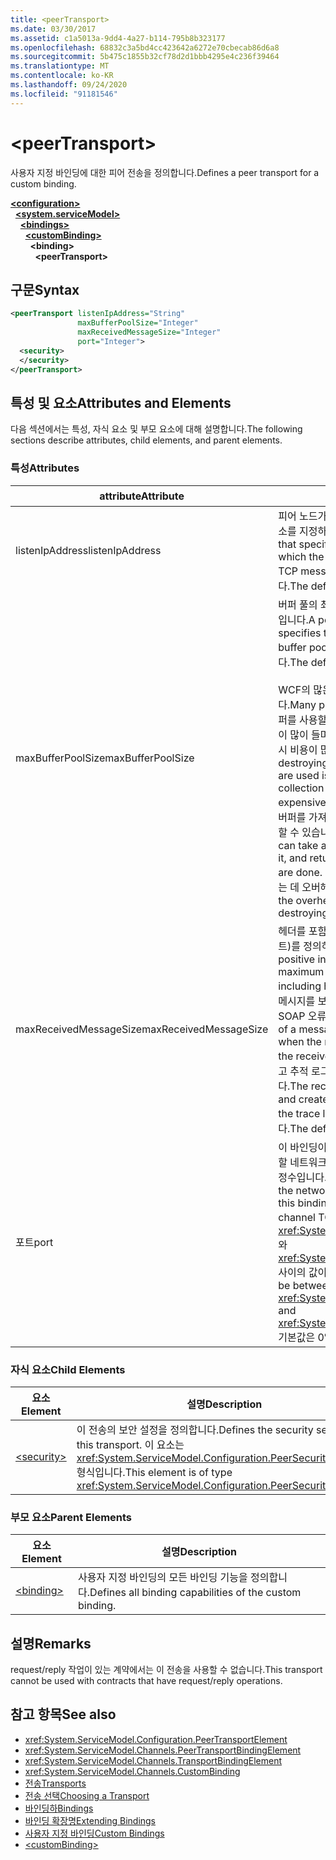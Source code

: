 ```yaml
---
title: <peerTransport>
ms.date: 03/30/2017
ms.assetid: c1a5013a-9dd4-4a27-b114-795b8b323177
ms.openlocfilehash: 68832c3a5bd4cc423642a6272e70cbecab86d6a8
ms.sourcegitcommit: 5b475c1855b32cf78d2d1bbb4295e4c236f39464
ms.translationtype: MT
ms.contentlocale: ko-KR
ms.lasthandoff: 09/24/2020
ms.locfileid: "91181546"
---
```

# \<peerTransport>

<span data-ttu-id="222a4-101">사용자 지정 바인딩에 대한 피어 전송을 정의합니다.</span><span class="sxs-lookup"><span data-stu-id="222a4-101">Defines a peer transport for a custom binding.</span></span>  
  
[**\<configuration>**](../configuration-element.md)\
&nbsp;&nbsp;[**\<system.serviceModel>**](system-servicemodel.md)\
&nbsp;&nbsp;&nbsp;&nbsp;[**\<bindings>**](bindings.md)\
&nbsp;&nbsp;&nbsp;&nbsp;&nbsp;&nbsp;[**\<customBinding>**](custombinding.md)\
&nbsp;&nbsp;&nbsp;&nbsp;&nbsp;&nbsp;&nbsp;&nbsp;**\<binding>**\
&nbsp;&nbsp;&nbsp;&nbsp;&nbsp;&nbsp;&nbsp;&nbsp;&nbsp;&nbsp;**\<peerTransport>**  
  
## <a name="syntax"></a><span data-ttu-id="222a4-102">구문</span><span class="sxs-lookup"><span data-stu-id="222a4-102">Syntax</span></span>  
  
```xml  
<peerTransport listenIpAddress="String"
               maxBufferPoolSize="Integer"
               maxReceivedMessageSize="Integer"
               port="Integer">
  <security>
  </security>
</peerTransport>
```  
  
## <a name="attributes-and-elements"></a><span data-ttu-id="222a4-103">특성 및 요소</span><span class="sxs-lookup"><span data-stu-id="222a4-103">Attributes and Elements</span></span>  

 <span data-ttu-id="222a4-104">다음 섹션에서는 특성, 자식 요소 및 부모 요소에 대해 설명합니다.</span><span class="sxs-lookup"><span data-stu-id="222a4-104">The following sections describe attributes, child elements, and parent elements.</span></span>  
  
### <a name="attributes"></a><span data-ttu-id="222a4-105">특성</span><span class="sxs-lookup"><span data-stu-id="222a4-105">Attributes</span></span>  
  
|<span data-ttu-id="222a4-106">attribute</span><span class="sxs-lookup"><span data-stu-id="222a4-106">Attribute</span></span>|<span data-ttu-id="222a4-107">설명</span><span class="sxs-lookup"><span data-stu-id="222a4-107">Description</span></span>|  
|---------------|-----------------|  
|<span data-ttu-id="222a4-108">listenIpAddress</span><span class="sxs-lookup"><span data-stu-id="222a4-108">listenIpAddress</span></span>|<span data-ttu-id="222a4-109">피어 노드가 TCP 메시지를 수신하는 IP 주소를 지정하는 문자열입니다.</span><span class="sxs-lookup"><span data-stu-id="222a4-109">A string that specifies an IP address on which the peer node will listen for TCP messages.</span></span> <span data-ttu-id="222a4-110">기본값은 `null`입니다.</span><span class="sxs-lookup"><span data-stu-id="222a4-110">The default is `null`.</span></span>|  
|<span data-ttu-id="222a4-111">maxBufferPoolSize</span><span class="sxs-lookup"><span data-stu-id="222a4-111">maxBufferPoolSize</span></span>|<span data-ttu-id="222a4-112">버퍼 풀의 최대 크기를 지정하는 양의 정수입니다.</span><span class="sxs-lookup"><span data-stu-id="222a4-112">A positive integer that specifies the maximum size of the buffer pool.</span></span> <span data-ttu-id="222a4-113">기본값은 524288입니다.</span><span class="sxs-lookup"><span data-stu-id="222a4-113">The default is 524288.</span></span><br /><br /> <span data-ttu-id="222a4-114">WCF의 많은 부분에서 버퍼를 사용합니다.</span><span class="sxs-lookup"><span data-stu-id="222a4-114">Many parts of WCF use buffers.</span></span> <span data-ttu-id="222a4-115">버퍼를 사용할 때마다 만들고 삭제하면 비용이 많이 들며, 버퍼에 대한 가비지 수집 역시 비용이 많이 듭니다.</span><span class="sxs-lookup"><span data-stu-id="222a4-115">Creating and destroying buffers each time they are used is expensive, and garbage collection for buffers is also expensive.</span></span> <span data-ttu-id="222a4-116">버퍼 풀이 있으면 이 풀로부터 버퍼를 가져와 사용한 다음 다시 풀로 반환할 수 있습니다.</span><span class="sxs-lookup"><span data-stu-id="222a4-116">With buffer pools, you can take a buffer from the pool, use it, and return it to the pool once you are done.</span></span> <span data-ttu-id="222a4-117">따라서 버퍼를 만들고 제거하는 데 오버헤드를 피할 수 있습니다.</span><span class="sxs-lookup"><span data-stu-id="222a4-117">Thus the overhead in creating and destroying buffers is avoided.</span></span>|  
|<span data-ttu-id="222a4-118">maxReceivedMessageSize</span><span class="sxs-lookup"><span data-stu-id="222a4-118">maxReceivedMessageSize</span></span>|<span data-ttu-id="222a4-119">헤더를 포함하는 최대 메시지 크기(바이트)를 정의하는 양의 정수입니다.</span><span class="sxs-lookup"><span data-stu-id="222a4-119">A positive integer that defines the maximum message size in bytes including headers.</span></span> <span data-ttu-id="222a4-120">수신자에게 너무 큰 메시지를 보내면 메시지의 발신자에게 SOAP 오류가 발생합니다.</span><span class="sxs-lookup"><span data-stu-id="222a4-120">The sender of a message receives a SOAP fault when the message is too large for the receiver.</span></span> <span data-ttu-id="222a4-121">수신자는 메시지를 삭제하고 추적 로그에 이벤트 항목을 만듭니다.</span><span class="sxs-lookup"><span data-stu-id="222a4-121">The receiver drops the message and creates an entry of the event in the trace log.</span></span> <span data-ttu-id="222a4-122">기본값은 65536입니다.</span><span class="sxs-lookup"><span data-stu-id="222a4-122">The default is 65536.</span></span>|  
|<span data-ttu-id="222a4-123">포트</span><span class="sxs-lookup"><span data-stu-id="222a4-123">port</span></span>|<span data-ttu-id="222a4-124">이 바인딩이 피어 채널 TCP 메시지를 처리할 네트워크 인터페이스 포트를 지정하는 정수입니다.</span><span class="sxs-lookup"><span data-stu-id="222a4-124">An integer that specifies the network interface port on which this binding will process peer channel TCP messages.</span></span> <span data-ttu-id="222a4-125">이 값은 <xref:System.Net.IPEndPoint.MinPort>와 <xref:System.Net.IPEndPoint.MaxPort> 사이의 값이어야 합니다.</span><span class="sxs-lookup"><span data-stu-id="222a4-125">This value must be between <xref:System.Net.IPEndPoint.MinPort> and <xref:System.Net.IPEndPoint.MaxPort>.</span></span> <span data-ttu-id="222a4-126">기본값은 0입니다.</span><span class="sxs-lookup"><span data-stu-id="222a4-126">The default is 0.</span></span>|  
  
### <a name="child-elements"></a><span data-ttu-id="222a4-127">자식 요소</span><span class="sxs-lookup"><span data-stu-id="222a4-127">Child Elements</span></span>  
  
|<span data-ttu-id="222a4-128">요소</span><span class="sxs-lookup"><span data-stu-id="222a4-128">Element</span></span>|<span data-ttu-id="222a4-129">설명</span><span class="sxs-lookup"><span data-stu-id="222a4-129">Description</span></span>|  
|-------------|-----------------|  
|[\<security>](security-of-peertransport.md)|<span data-ttu-id="222a4-130">이 전송의 보안 설정을 정의합니다.</span><span class="sxs-lookup"><span data-stu-id="222a4-130">Defines the security settings for this transport.</span></span> <span data-ttu-id="222a4-131">이 요소는 <xref:System.ServiceModel.Configuration.PeerSecurityElement> 형식입니다.</span><span class="sxs-lookup"><span data-stu-id="222a4-131">This element is of type <xref:System.ServiceModel.Configuration.PeerSecurityElement>.</span></span>|  
  
### <a name="parent-elements"></a><span data-ttu-id="222a4-132">부모 요소</span><span class="sxs-lookup"><span data-stu-id="222a4-132">Parent Elements</span></span>  
  
|<span data-ttu-id="222a4-133">요소</span><span class="sxs-lookup"><span data-stu-id="222a4-133">Element</span></span>|<span data-ttu-id="222a4-134">설명</span><span class="sxs-lookup"><span data-stu-id="222a4-134">Description</span></span>|  
|-------------|-----------------|  
|[\<binding>](bindings.md)|<span data-ttu-id="222a4-135">사용자 지정 바인딩의 모든 바인딩 기능을 정의합니다.</span><span class="sxs-lookup"><span data-stu-id="222a4-135">Defines all binding capabilities of the custom binding.</span></span>|  
  
## <a name="remarks"></a><span data-ttu-id="222a4-136">설명</span><span class="sxs-lookup"><span data-stu-id="222a4-136">Remarks</span></span>  

 <span data-ttu-id="222a4-137">request/reply 작업이 있는 계약에서는 이 전송을 사용할 수 없습니다.</span><span class="sxs-lookup"><span data-stu-id="222a4-137">This transport cannot be used with contracts that have request/reply operations.</span></span>  
  
## <a name="see-also"></a><span data-ttu-id="222a4-138">참고 항목</span><span class="sxs-lookup"><span data-stu-id="222a4-138">See also</span></span>

- <xref:System.ServiceModel.Configuration.PeerTransportElement>
- <xref:System.ServiceModel.Channels.PeerTransportBindingElement>
- <xref:System.ServiceModel.Channels.TransportBindingElement>
- <xref:System.ServiceModel.Channels.CustomBinding>
- [<span data-ttu-id="222a4-139">전송</span><span class="sxs-lookup"><span data-stu-id="222a4-139">Transports</span></span>](../../../wcf/feature-details/transports.md)
- [<span data-ttu-id="222a4-140">전송 선택</span><span class="sxs-lookup"><span data-stu-id="222a4-140">Choosing a Transport</span></span>](../../../wcf/feature-details/choosing-a-transport.md)
- [<span data-ttu-id="222a4-141">바인딩하</span><span class="sxs-lookup"><span data-stu-id="222a4-141">Bindings</span></span>](../../../wcf/bindings.md)
- [<span data-ttu-id="222a4-142">바인딩 확장명</span><span class="sxs-lookup"><span data-stu-id="222a4-142">Extending Bindings</span></span>](../../../wcf/extending/extending-bindings.md)
- [<span data-ttu-id="222a4-143">사용자 지정 바인딩</span><span class="sxs-lookup"><span data-stu-id="222a4-143">Custom Bindings</span></span>](../../../wcf/extending/custom-bindings.md)
- [\<customBinding>](custombinding.md)
